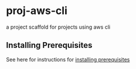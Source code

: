 # proj-aws-cli

a project scaffold for projects using aws cli

## Installing Prerequisites

See here for instructions for [installing prerequisites](doc/INSTALL.md)
